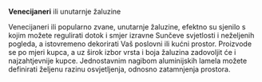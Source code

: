 **Venecijaneri** ili unutarnje žaluzine

Venecijaneri ili popularno zvane, unutarnje žaluzine, efektno su sjenilo s kojim možete regulirati dotok i smjer izravne Sunčeve svjetlosti i neželjenih pogleda, a istovremeno dekorirati Vaš poslovni ili kućni prostor. Proizvode se po mjeri kupca, a uz širok izbor vrsta i boja žaluzina zadovoljit će i najzahtjevnije kupce. Jednostavnim nagibom aluminijskih lamela možete definirati željenu razinu osvjetljenja, odnosno zatamnjenja prostora.